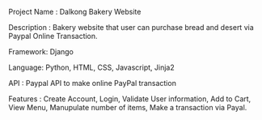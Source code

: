Project Name : Dalkong Bakery Website

Description : Bakery website that user can purchase bread and desert via Paypal Online Transaction.

Framework: Django

Language: Python, HTML, CSS, Javascript, Jinja2 

API : Paypal API to make online PayPal transaction

Features : Create Account, Login, Validate User information, Add to Cart, View Menu, Manupulate number of items, Make a transaction via Payal.
